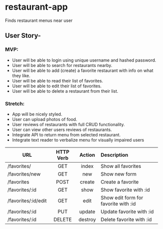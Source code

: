 # restaurant-app
Finds restaurant menus near user

## User Story-
### MVP:
  * User will be able to login using unique username and hashed password.
  * User will be able to search for restaurants nearby.
  * User will be able to add (create) a favorite restaurant with info on what they like.
  * User will be able to read their list of favorites.
  * User will be able to edit their list of favorites.
  * User will be able to delete a restaurant from their list.

### Stretch:
  * App will be nicely styled.
  * User can upload photos of food.
  * User reviews of restaurants with full CRUD functionality.
  * User can view other users reviews of restaurants.
  * Integrate API to return menu from selected restaurant.
  * Integrate text reader to verbalize menu for visually impaired users

|URL        | HTTP Verb | Action | Description       |
|-----------|:---------:|:------:|:------------------|
|/favorites/    | GET       | index  | Show all favorites    |
|/favorites/new | GET       | new    | Show new form     |
|/favorites     | POST      | create | Create a favorite    |
|/favorites/:id | GET       | show   | Show favorite with :id|
|/favorites/:id/edit| GET   | edit   | Show edit form for favorite with :id|
|/favorites/:id | PUT     | update | Update favorite with :id |
|/favorites/:id | DELETE    | destroy| Delete favorite with :id|
